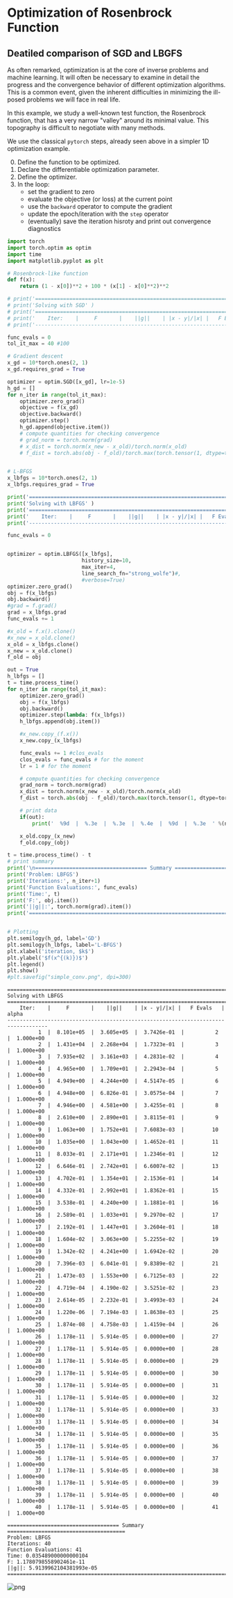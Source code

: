# Optimization of Rosenbrock Function

## Deatiled comparison of SGD and LBGFS

As often remarked, optimization is at the core of inverse problems and machine learning. It will often be necessary to examine in detail the progress and the convergence behavior of different optimization algorithms. This is a common event, given the inherent difficulties in minimizing the ill-posed problems we will face in real life.

In this example, we study a well-known test function, the Rosenbrock function, that has a very narrow "valley" around its minimal value. This topography is difficult to negotiate with many methods.

We use the classical `pytorch` steps, already seen above in a simpler 1D optimization example.

0. Define the function to be optimized.
1. Declare the differentiable optimization parameter.
2. Define the optimizer.
3. In the loop: 
   - set the gradient to zero
   - evaluate the objective (or loss) at the current point
   - use the `backward` operator to compute the gradient
   - update the epoch/iteration with the `step` operator
   - (eventually) save the iteration hisroty and print out convergence diagnostics


```python
import torch
import torch.optim as optim
import time
import matplotlib.pyplot as plt

# Rosenbrock-like function
def f(x):
    return (1 - x[0])**2 + 100 * (x[1] - x[0]**2)**2

# print('===================================================================================')
# print('Solving with SGD' )
# print('===================================================================================')
# print('    Iter:    |     F       |    ||g||    | |x - y|/|x| |   F Evals   |    alpha    ')
# print('-----------------------------------------------------------------------------------')

func_evals = 0
tol_it_max = 40 #100

# Gradient descent
x_gd = 10*torch.ones(2, 1)
x_gd.requires_grad = True

optimizer = optim.SGD([x_gd], lr=1e-5)
h_gd = []
for n_iter in range(tol_it_max):
    optimizer.zero_grad()
    objective = f(x_gd)
    objective.backward()
    optimizer.step()
    h_gd.append(objective.item())
    # compute quantities for checking convergence
    # grad_norm = torch.norm(grad)
    # x_dist = torch.norm(x_new - x_old)/torch.norm(x_old)
    # f_dist = torch.abs(obj - f_old)/torch.max(torch.tensor(1, dtype=torch.float), torch.abs(f_old))


# L-BFGS
x_lbfgs = 10*torch.ones(2, 1)
x_lbfgs.requires_grad = True

print('===================================================================================')
print('Solving with LBFGS' )
print('===================================================================================')
print('    Iter:    |     F       |    ||g||    | |x - y|/|x| |   F Evals   |    alpha    ')
print('-----------------------------------------------------------------------------------')

func_evals = 0


optimizer = optim.LBFGS([x_lbfgs],
                        history_size=10,
                        max_iter=4,
                        line_search_fn="strong_wolfe")#,
                        #verbose=True)
optimizer.zero_grad()
obj = f(x_lbfgs)
obj.backward()
#grad = f.grad()
grad = x_lbfgs.grad
func_evals += 1

#x_old = f.x().clone()
#x_new = x_old.clone()
x_old = x_lbfgs.clone()
x_new = x_old.clone()
f_old = obj

out = True
h_lbfgs = []    
t = time.process_time()
for n_iter in range(tol_it_max):
    optimizer.zero_grad()
    obj = f(x_lbfgs)
    obj.backward()
    optimizer.step(lambda: f(x_lbfgs))
    h_lbfgs.append(obj.item())

    #x_new.copy_(f.x())
    x_new.copy_(x_lbfgs)

    func_evals += 1 #clos_evals
    clos_evals = func_evals # for the moment
    lr = 1 # for the moment

    # compute quantities for checking convergence
    grad_norm = torch.norm(grad)
    x_dist = torch.norm(x_new - x_old)/torch.norm(x_old)
    f_dist = torch.abs(obj - f_old)/torch.max(torch.tensor(1, dtype=torch.float), torch.abs(f_old))

    # print data
    if(out):
        print('  %9d  |  %.3e  |  %.3e  |  %.4e  |  %9d  |  %.3e  ' %(n_iter+1, obj.item(), grad_norm.item(), x_dist.item(),  clos_evals, lr))

    x_old.copy_(x_new)
    f_old.copy_(obj)

t = time.process_time() - t  
# print summary
print('\n==================================== Summary ======================================')
print('Problem: LBFGS')
print('Iterations:', n_iter+1)
print('Function Evaluations:', func_evals)
print('Time:', t)
print('F:', obj.item())
print('||g||:', torch.norm(grad).item())
print('===================================================================================')


# Plotting
plt.semilogy(h_gd, label='GD')
plt.semilogy(h_lbfgs, label='L-BFGS')
plt.xlabel('iteration, $k$')
plt.ylabel('$f(x^{(k)})$')
plt.legend()
plt.show()
#plt.savefig("simple_conv.png", dpi=300)
```

    ===================================================================================
    Solving with LBFGS
    ===================================================================================
        Iter:    |     F       |    ||g||    | |x - y|/|x| |   F Evals   |    alpha    
    -----------------------------------------------------------------------------------
              1  |  8.101e+05  |  3.605e+05  |  3.7426e-01  |          2  |  1.000e+00  
              2  |  1.431e+04  |  2.268e+04  |  1.7323e-01  |          3  |  1.000e+00  
              3  |  7.935e+02  |  3.161e+03  |  4.2831e-02  |          4  |  1.000e+00  
              4  |  4.965e+00  |  1.709e+01  |  2.2943e-04  |          5  |  1.000e+00  
              5  |  4.949e+00  |  4.244e+00  |  4.5147e-05  |          6  |  1.000e+00  
              6  |  4.948e+00  |  6.826e-01  |  3.0575e-04  |          7  |  1.000e+00  
              7  |  4.946e+00  |  4.581e+00  |  3.4255e-01  |          8  |  1.000e+00  
              8  |  2.610e+00  |  2.890e+01  |  3.8115e-01  |          9  |  1.000e+00  
              9  |  1.063e+00  |  1.752e+01  |  7.6083e-03  |         10  |  1.000e+00  
             10  |  1.035e+00  |  1.043e+00  |  1.4652e-01  |         11  |  1.000e+00  
             11  |  8.033e-01  |  2.171e+01  |  1.2346e-01  |         12  |  1.000e+00  
             12  |  6.646e-01  |  2.742e+01  |  6.6007e-02  |         13  |  1.000e+00  
             13  |  4.702e-01  |  1.354e+01  |  2.1536e-01  |         14  |  1.000e+00  
             14  |  4.332e-01  |  2.992e+01  |  1.8362e-01  |         15  |  1.000e+00  
             15  |  3.538e-01  |  4.240e+00  |  1.1881e-01  |         16  |  1.000e+00  
             16  |  2.589e-01  |  1.033e+01  |  9.2970e-02  |         17  |  1.000e+00  
             17  |  2.192e-01  |  1.447e+01  |  3.2604e-01  |         18  |  1.000e+00  
             18  |  1.604e-02  |  3.063e+00  |  5.2255e-02  |         19  |  1.000e+00  
             19  |  1.342e-02  |  4.241e+00  |  1.6942e-02  |         20  |  1.000e+00  
             20  |  7.396e-03  |  6.041e-01  |  9.8389e-02  |         21  |  1.000e+00  
             21  |  1.473e-03  |  1.553e+00  |  6.7125e-03  |         22  |  1.000e+00  
             22  |  4.719e-04  |  4.190e-02  |  3.5251e-02  |         23  |  1.000e+00  
             23  |  2.614e-05  |  2.232e-01  |  3.4993e-03  |         24  |  1.000e+00  
             24  |  1.220e-06  |  7.194e-03  |  1.8638e-03  |         25  |  1.000e+00  
             25  |  1.874e-08  |  4.758e-03  |  1.4159e-04  |         26  |  1.000e+00  
             26  |  1.178e-11  |  5.914e-05  |  0.0000e+00  |         27  |  1.000e+00  
             27  |  1.178e-11  |  5.914e-05  |  0.0000e+00  |         28  |  1.000e+00  
             28  |  1.178e-11  |  5.914e-05  |  0.0000e+00  |         29  |  1.000e+00  
             29  |  1.178e-11  |  5.914e-05  |  0.0000e+00  |         30  |  1.000e+00  
             30  |  1.178e-11  |  5.914e-05  |  0.0000e+00  |         31  |  1.000e+00  
             31  |  1.178e-11  |  5.914e-05  |  0.0000e+00  |         32  |  1.000e+00  
             32  |  1.178e-11  |  5.914e-05  |  0.0000e+00  |         33  |  1.000e+00  
             33  |  1.178e-11  |  5.914e-05  |  0.0000e+00  |         34  |  1.000e+00  
             34  |  1.178e-11  |  5.914e-05  |  0.0000e+00  |         35  |  1.000e+00  
             35  |  1.178e-11  |  5.914e-05  |  0.0000e+00  |         36  |  1.000e+00  
             36  |  1.178e-11  |  5.914e-05  |  0.0000e+00  |         37  |  1.000e+00  
             37  |  1.178e-11  |  5.914e-05  |  0.0000e+00  |         38  |  1.000e+00  
             38  |  1.178e-11  |  5.914e-05  |  0.0000e+00  |         39  |  1.000e+00  
             39  |  1.178e-11  |  5.914e-05  |  0.0000e+00  |         40  |  1.000e+00  
             40  |  1.178e-11  |  5.914e-05  |  0.0000e+00  |         41  |  1.000e+00  
    
    ==================================== Summary ======================================
    Problem: LBFGS
    Iterations: 40
    Function Evaluations: 41
    Time: 0.035489000000000104
    F: 1.1780798558902461e-11
    ||g||: 5.9139962104381993e-05
    ===================================================================================



    
![png](output_1_1.png)
    



```python

```

